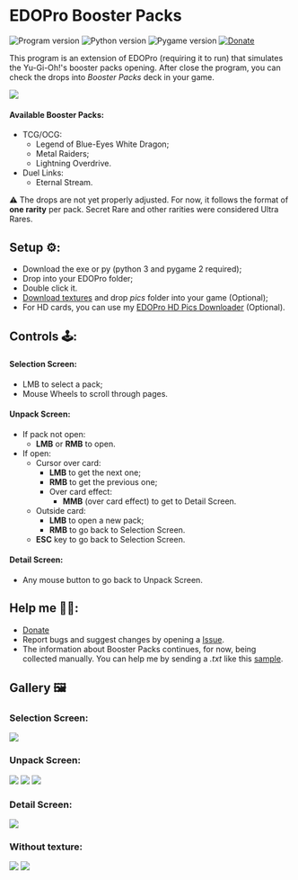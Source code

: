 # EDOPro Booster Packs

![Program version](https://img.shields.io/badge/Version-1.0.0-blueviolet?style=flat-square)
![Python version](https://img.shields.io/badge/Python-3.10-blue?style=flat-square)
![Pygame version](https://img.shields.io/badge/Pygame-2.1-green?style=flat-square)
[![Donate](https://img.shields.io/badge/Donate-Paypal-blue?style=flat-square)](https://www.paypal.com/donate?hosted_button_id=L53Z8HUNP7X66)

This program is an extension of EDOPro (requiring it to run) that simulates the Yu-Gi-Oh!'s booster packs opening.
After close the program, you can check the drops into *Booster Packs* deck in your game.

[![](https://i.ibb.co/c2C5rqc/print9.png)](https://www.youtube.com/watch?v=WR4_kItDj7A)

#### Available Booster Packs:
- TCG/OCG:
    - Legend of Blue-Eyes White Dragon;
    - Metal Raiders;
    - Lightning Overdrive.
- Duel Links:
    - Eternal Stream.

⚠️ The drops are not yet properly adjusted. For now, it follows the format of **one rarity** per pack. 
Secret Rare and other rarities were considered Ultra Rares.

## Setup ⚙️:
- Download the exe or py (python 3 and pygame 2 required);
- Drop into your EDOPro folder;
- Double click it.
- [Download textures](https://mega.nz/folder/HNlkVLKa#_DIZPXg8ZFKMp5--m-lT3Q) and drop *pics* folder into your game (Optional);
- For HD cards, you can use my [EDOPro HD Pics Downloader](http://tinyurl.com/yufb2ucj) (Optional).

## Controls 🕹️:
#### Selection Screen:
- LMB to select a pack;
- Mouse Wheels to scroll through pages.
#### Unpack Screen:
- If pack not open:
    - **LMB** or **RMB** to open.
- If open:
    - Cursor over card:
        - **LMB** to get the next one;
        - **RMB** to get the previous one;
        - Over card effect:
            - **MMB** (over card effect) to get to Detail Screen.
    - Outside card:    
        - **LMB** to open a new pack;
        - **RMB** to go back to Selection Screen.
    - **ESC** key to go back to Selection Screen.
#### Detail Screen:
- Any mouse button to go back to Unpack Screen.

## Help me 🙏🏻:
- [Donate](https://www.paypal.com/donate?hosted_button_id=L53Z8HUNP7X66)
- Report bugs and suggest changes by opening a [Issue](http://tinyurl.com/3ms6ukfa). 
- The information about Booster Packs continues, for now, being collected manually. You can help me by sending a
  *.txt* like this [sample](https://tinyurl.com/3thbju8a).
  
## Gallery 🖼️
### Selection Screen:
![](https://i.ibb.co/SNyWX6d/epbp-1000-1.png)
### Unpack Screen:
![](https://i.ibb.co/qC5w9Gy/print-3.png)
![](https://i.ibb.co/4gc8fdp/print-5.png)
![](https://i.ibb.co/FqzkxfS/epbp-1000-2.png)
### Detail Screen:
![](https://i.ibb.co/NWjrKdz/print6.png)
### Without texture:
![](https://i.ibb.co/qYJ2x5t/print7.png)
![](https://i.ibb.co/0V92znQ/epbp-1000-3.png)

